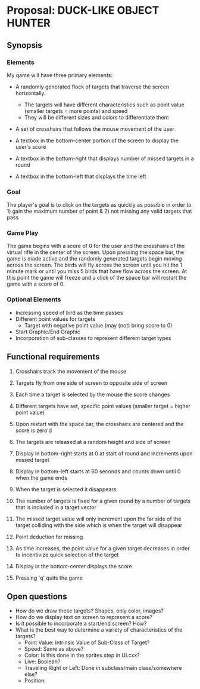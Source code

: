 # Proposal: DUCK-LIKE OBJECT HUNTER

## Synopsis

### Elements

My game will have three primary elements:

 - A randomly generated flock of targets that traverse the screen horizontally.
	- The targets will have different characteristics such as point value (smaller targets = more points) and speed
	- They will be different sizes and colors to differentiate them

 - A set of crosshairs that follows the mouse movement of the user

 - A textbox in the bottom-center portion of the screen to display the user's score

 - A textbox in the bottom-right that displays number of missed targets in a round

 - A textbox in the bottom-left that displays the time left

### Goal

The player's goal is to click on the targets as quickly as possible in order to 1) gain the maximum number of point & 2) not missing any valid targets that pass

### Game Play

The game begins with a score of 0 for the user and the crosshairs of the virtual rifle in the center of the screen. Upon pressing the space bar, the game is made active and the randomly generated targets begin moving across the screen. The birds will fly across the screen until you hit the 1 minute mark or until you miss 5 birds that have flow across the screen. At this point the game will freeze and a click of the space bar will restart the game with a score of 0. 

### Optional Elements

 - Increasing speed of bird as the time passes
 - Different point values for targets
	 - Target with negative point value (may (not) bring score to 0)
 - Start Graphic/End Graphic
 - Incorporation of sub-classes to represent different target types


## Functional requirements

 1. Crosshairs track the movement of the mouse

 2. Targets fly from one side of screen to opposite side of screen

 3. Each time a target is selected by the mouse the score changes

 4. Different targets have set, specific point values (smaller target = higher point value)

 5. Upon restart with the space bar, the crosshairs are centered and the score is zero'd

 6. The targets are released at a random height and side of screen

 7. Display in bottom-right starts at 0 at start of round and increments upon missed target

 8. Display in bottom-left starts at 60 seconds and counts down until 0 when the game ends

 9. When the target is selected it disappears

 10. The number of targets is fixed for a given round by a number of targets that is included in a target vector

 12. The missed target value will only increment upon the far side of the target colliding with the side which is when the target will disappear

 13. Point deduction for missing

 14. As time increases, the point value for a given target decreases in order to incentivize quick selection of the target

 15. Display in the bottom-center displays the score

 16. Pressing 'q' quits the game

## Open questions

 - How do we draw these targets? Shapes, only color, images?
 - How do we display text on screen to represent a score?
 - Is it possible to incorporate a start/end screen? How?
 - What is the best way to determine a variety of characteristics of the targets?
	- Point Value: Intrinsic Value of Sub-Class of Target?
	- Speed: Same as above?
	- Color: Is this done in the sprites step in UI.cxx?
	- Live: Boolean?
	- Traveling Right or Left: Done in subclass/main class/somewhere else?
	- Position: 
